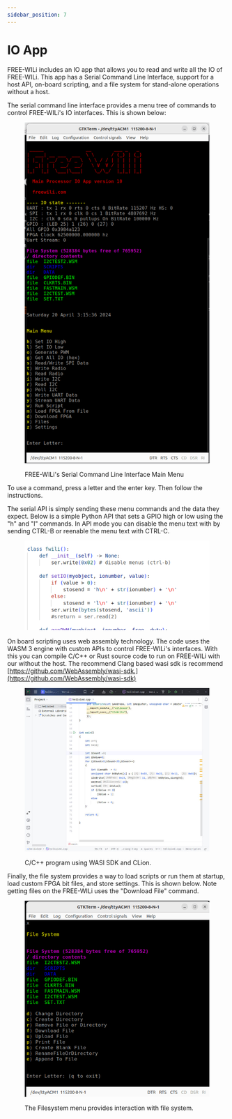 ```yaml
---
sidebar_position: 7
---
```


# IO App

FREE-WILi includes an IO app that allows you to read and write all the IO of FREE-WILi. This app has a Serial Command Line Interface, support for a host API,  on-board scripting, and a file system for stand-alone operations without a host.

The serial command line interface provides a menu tree of commands to control FREE-WILi's IO interfaces. This is shown below:

<div class="text--center">

<figure>

![FREE-WILi's Serial Command Line Interface Main Menu](../assets/cmd.png "FREE-WILi's Serial Command Line Interface Main Menu")
<figcaption>FREE-WILi's Serial Command Line Interface Main Menu</figcaption>
</figure>
</div>

To use a command, press a letter and the enter key. Then follow the instructions.

The serial API is simply sending these menu commands and the data they expect. Below is a simple Python API that sets a GPIO high or low using the "h" and "l" commands. In API mode you can disable the menu text with by sending CTRL-B or reenable the menu text with CTRL-C.

<div class="text--center">

<figure>

![python api for FREE-WILi](../assets/code.png "python api for FREE-WILi")
<figcaption></figcaption>
</figure>
</div>

On board scripting uses web assembly technology.  The code uses the WASM 3 engine with custom APIs to control FREE-WILi's interfaces. With this you can compile C/C++ or Rust source code to run on FREE-WILi with our without the host.  The recommend Clang based wasi sdk is recommend [https://github.com/WebAssembly/wasi-sdk.](https://github.com/WebAssembly/wasi-sdk)

<div class="text--center">

<figure>

![C/C++ program using WASI SDK and CLion.](../assets/WASI-SDK-CLion.jpg "C/C++ program using WASI SDK and CLion.")
<figcaption>C/C++ program using WASI SDK and CLion.</figcaption>
</figure>
</div>

Finally, the file system provides a way to load scripts or run them at startup, load custom FPGA bit files, and store settings. This is shown below. Note getting files on the FREE-WILi uses the "Download File" command.

<div class="text--center">

<figure>

![The Filesystem menu provides interaction with file system.](../assets/Filesystem.png "The Filesystem menu provides interaction with file system.")
<figcaption>The Filesystem menu provides interaction with file system.</figcaption>
</figure>
</div>

